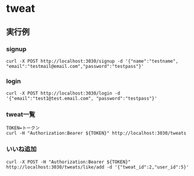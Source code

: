 # tweat
## 実行例
### signup
```
curl -X POST http://localhost:3030/signup -d '{"name":"testname", "email":"testmail@email.com","password":"testpass"}'
```
### login
```
curl -X POST http://localhost:3030/login -d '{"email":"test1@test.email.com", "password":"testpass"}'
```

### tweat一覧
```
TOKEN=トークン
curl -H "Authorization:Bearer ${TOKEN}" http://localhost:3030/tweats
```

### いいね追加
```
curl -X POST -H "Authorization:Bearer ${TOKEN}" http://localhost:3030/tweats/like/add -d '{"tweat_id":2,"user_id":5}'
```